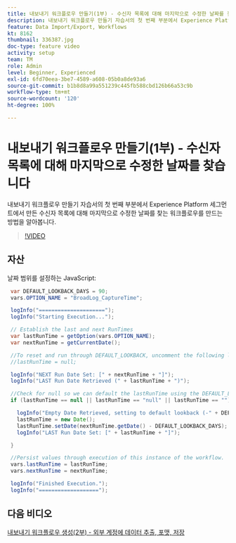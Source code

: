 ```yaml
---
title: 내보내기 워크플로우 만들기(1부) - 수신자 목록에 대해 마지막으로 수정한 날짜를 찾습니다
description: 내보내기 워크플로우 만들기 자습서의 첫 번째 부분에서 Experience Platform 세그먼트에서 만든 수신자 목록에 대해 마지막으로 수정한 날짜를 찾는 워크플로우를 만드는 방법을 알아봅니다.
feature: Data Import/Export, Workflows
kt: 8162
thumbnail: 336387.jpg
doc-type: feature video
activity: setup
team: TM
role: Admin
level: Beginner, Experienced
exl-id: 6fd70eea-3be7-4589-a608-05b0a8de93a6
source-git-commit: b1b8d8a99a551239c445fb588cbd126b66a53c9b
workflow-type: tm+mt
source-wordcount: '120'
ht-degree: 100%

---
```


# 내보내기 워크플로우 만들기(1부) - 수신자 목록에 대해 마지막으로 수정한 날짜를 찾습니다

내보내기 워크플로우 만들기 자습서의 첫 번째 부분에서 Experience Platform 세그먼트에서 만든 수신자 목록에 대해 마지막으로 수정한 날짜를 찾는 워크플로우를 만드는 방법을 알아봅니다.

>[!VIDEO](https://video.tv.adobe.com/v/336387?quality=12&learn=on)

## 자산

날짜 범위를 설정하는 JavaScript:

```java
 var DEFAULT_LOOKBACK_DAYS = 90;
 vars.OPTION_NAME = "BroadLog_CaptureTime";

 logInfo("=====================");
 logInfo("Starting Execution...");

 // Establish the last and next RunTimes
 var lastRunTime = getOption(vars.OPTION_NAME);
 var nextRunTime = getCurrentDate();

 //To reset and run through DEFAULT_LOOKBACK, uncomment the following line.
 //lastRunTime = null;

 logInfo("NEXT Run Date Set: [" + nextRunTime + "]");
 logInfo("LAST Run Date Retrieved (" + lastRunTime + ")");

 //Check for null so we can default the lastRunTime using the DEFAULT_LOOKBACK 
 if (lastRunTime == null || lastRunTime == "null" || lastRunTime == "") {

   logInfo("Empty Date Retrieved, setting to default lookback (-" + DEFAULT_LOOKBACK_DAYS + " days)");
   lastRunTime = new Date();
   lastRunTime.setDate(nextRunTime.getDate() - DEFAULT_LOOKBACK_DAYS);
   logInfo("LAST Run Date Set: [" + lastRunTime + "]");

 } 

 //Persist values through execution of this instance of the workflow.
 vars.lastRunTime = lastRunTime;
 vars.nextRunTime = nextRunTime;

 logInfo("Finished Execution.");
 logInfo("===================");
```

## 다음 비디오

[내보내기 워크플로우 생성(2부) - 외부 계정에 데이터 추출, 포맷, 저장](extract-format-save-data-to-external-account.md)
